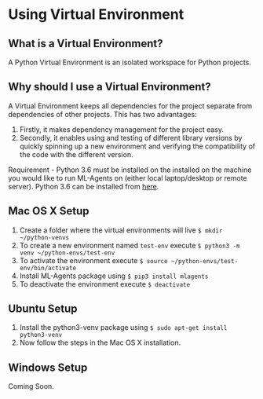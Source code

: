 # Using Virtual Environment

## What is a Virtual Environment?
A Python Virtual Environment is an isolated workspace for Python projects. 

## Why should I use a Virtual Environment?
A Virtual Environment keeps all dependencies for the project separate from dependencies 
of other projects. This has two advantages:
1. Firstly, it makes dependency management for the project easy.
1. Secondly, it enables using and testing of different library versions by quickly 
spinning up a new environment and verifying the compatibility of the code with the
different version. 

Requirement - Python 3.6 must be installed on the installed on the machine you would like 
to run ML-Agents on (either local laptop/desktop or remote server). Python 3.6 can be 
installed from [here](https://www.python.org/downloads/). 

## Mac OS X Setup

1. Create a folder where the virtual environments will live ` $ mkdir ~/python-venvs `
1. To create a new environment named `test-env` execute `$ python3 -m venv ~/python-envs/test-env`  
1. To activate the environment execute `$ source ~/python-envs/test-env/bin/activate`
1. Install ML-Agents package using `$ pip3 install mlagents`
1. To deactivate the environment execute `$ deactivate `

## Ubuntu Setup 

1. Install the python3-venv package using `$ sudo apt-get install python3-venv`
1. Now follow the steps in the Mac OS X installation.

## Windows Setup

Coming Soon.